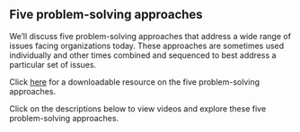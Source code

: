 ## Five problem-solving approaches

We’ll discuss five problem-solving approaches that address a wide range of issues facing organizations today. These approaches are sometimes used individually and other times combined and sequenced to best address a particular set of issues.

Click [here](https://github.com/adeleke123/Mckinsey-Forward-Program/files/11598358/PS-Five-Problem-Solving-Approaches.pdf) for a downloadable resource on the five problem-solving approaches.

Click on the descriptions below to view videos and explore these five problem-solving approaches.

